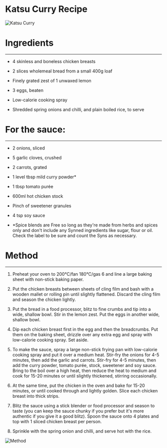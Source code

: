 # Katsu Curry Recipe

![Katsu Curry](https://lh6.googleusercontent.com/9ijNJx1Ju7LV8pNO3x1VQU4iOav3HSSEBqpZADVmcLFhKuQ0rdfPwxpy6AVPjWOcDFw-r_jhkGG7Y1AsQIwqIi7obuz4Y0495Z3rkm0s_uBAI9q_aKR3pd0iPM70tQqltbdo2ISN)

# Ingredients
-----------


-   4 skinless and boneless chicken breasts

-   2 slices wholemeal bread from a small 400g loaf

-   Finely grated zest of 1 unwaxed lemon

-   3 eggs, beaten

-   Low-calorie cooking spray

-   Shredded spring onions and chilli, and plain boiled rice, to serve

# For the sauce:
--------------

-   2 onions, sliced

-   5 garlic cloves, crushed

-   2 carrots, grated

-   1 level tbsp mild curry powder*

-   1 tbsp tomato purée

-   600ml hot chicken stock

-   Pinch of sweetener granules

-   4 tsp soy sauce

-   *Spice blends are Free so long as they're made from herbs and spices only and don't include any Synned ingredients like sugar, flour or oil. Check the label to be sure and count the Syns as necessary.

# Method
------

1.  Preheat your oven to 200°C/fan 180°C/gas 6 and line a large baking sheet with non-stick baking paper.

2.  Put the chicken breasts between sheets of cling film and bash with a wooden mallet or rolling pin until slightly flattened. Discard the cling film and season the chicken lightly.

3.  Put the bread in a food processor, blitz to fine crumbs and tip into a wide, shallow bowl. Stir in the lemon zest. Put the eggs in another wide, shallow bowl.

4.  Dip each chicken breast first in the egg and then the breadcrumbs. Put them on the baking sheet, drizzle over any extra egg and spray with low-calorie cooking spray. Set aside.

5.  To make the sauce, spray a large non-stick frying pan with low-calorie cooking spray and put it over a medium heat. Stir-fry the onions for 4-5 minutes, then add the garlic and carrots. Stir-fry for 4-5 minutes, then add the curry powder, tomato purée, stock, sweetener and soy sauce. Bring to the boil over a high heat, then reduce the heat to medium and cook for 15-20 minutes or until slightly thickened, stirring occasionally.

6.  At the same time, put the chicken in the oven and bake for 15-20 minutes, or until cooked through and lightly golden. Slice each chicken breast into thick strips.

7.  Blitz the sauce using a stick blender or food processor and season to taste (you can keep the sauce chunky if you prefer but it's more authentic if you give it a good blitz). Spoon the sauce onto 4 plates and top with 1 sliced chicken breast per person.

8.  Sprinkle with the spring onion and chilli, and serve hot with the rice.

![Method](https://i8b2m3d9.stackpathcdn.com/wp-content/uploads/2021/12/Katsu_Curry_Step-by-step.jpg)
